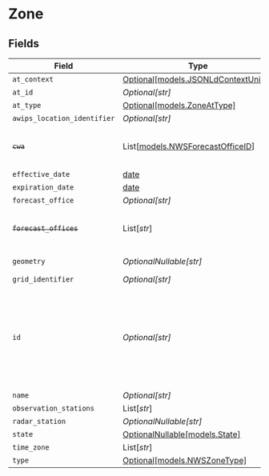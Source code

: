 # Zone


## Fields

| Field                                                                                                                                                                                                                                                                            | Type                                                                                                                                                                                                                                                                             | Required                                                                                                                                                                                                                                                                         | Description                                                                                                                                                                                                                                                                      |
| -------------------------------------------------------------------------------------------------------------------------------------------------------------------------------------------------------------------------------------------------------------------------------- | -------------------------------------------------------------------------------------------------------------------------------------------------------------------------------------------------------------------------------------------------------------------------------- | -------------------------------------------------------------------------------------------------------------------------------------------------------------------------------------------------------------------------------------------------------------------------------- | -------------------------------------------------------------------------------------------------------------------------------------------------------------------------------------------------------------------------------------------------------------------------------- |
| `at_context`                                                                                                                                                                                                                                                                     | [Optional[models.JSONLdContextUnion]](../models/jsonldcontextunion.md)                                                                                                                                                                                                           | :heavy_minus_sign:                                                                                                                                                                                                                                                               | N/A                                                                                                                                                                                                                                                                              |
| `at_id`                                                                                                                                                                                                                                                                          | *Optional[str]*                                                                                                                                                                                                                                                                  | :heavy_minus_sign:                                                                                                                                                                                                                                                               | N/A                                                                                                                                                                                                                                                                              |
| `at_type`                                                                                                                                                                                                                                                                        | [Optional[models.ZoneAtType]](../models/zoneattype.md)                                                                                                                                                                                                                           | :heavy_minus_sign:                                                                                                                                                                                                                                                               | N/A                                                                                                                                                                                                                                                                              |
| `awips_location_identifier`                                                                                                                                                                                                                                                      | *Optional[str]*                                                                                                                                                                                                                                                                  | :heavy_minus_sign:                                                                                                                                                                                                                                                               | N/A                                                                                                                                                                                                                                                                              |
| ~~`cwa`~~                                                                                                                                                                                                                                                                        | List[[models.NWSForecastOfficeID](../models/nwsforecastofficeid.md)]                                                                                                                                                                                                             | :heavy_minus_sign:                                                                                                                                                                                                                                                               | : warning: ** DEPRECATED **: This will be removed in a future release, please migrate away from it as soon as possible.                                                                                                                                                          |
| `effective_date`                                                                                                                                                                                                                                                                 | [date](https://docs.python.org/3/library/datetime.html#date-objects)                                                                                                                                                                                                             | :heavy_minus_sign:                                                                                                                                                                                                                                                               | N/A                                                                                                                                                                                                                                                                              |
| `expiration_date`                                                                                                                                                                                                                                                                | [date](https://docs.python.org/3/library/datetime.html#date-objects)                                                                                                                                                                                                             | :heavy_minus_sign:                                                                                                                                                                                                                                                               | N/A                                                                                                                                                                                                                                                                              |
| `forecast_office`                                                                                                                                                                                                                                                                | *Optional[str]*                                                                                                                                                                                                                                                                  | :heavy_minus_sign:                                                                                                                                                                                                                                                               | N/A                                                                                                                                                                                                                                                                              |
| ~~`forecast_offices`~~                                                                                                                                                                                                                                                           | List[*str*]                                                                                                                                                                                                                                                                      | :heavy_minus_sign:                                                                                                                                                                                                                                                               | : warning: ** DEPRECATED **: This will be removed in a future release, please migrate away from it as soon as possible.                                                                                                                                                          |
| `geometry`                                                                                                                                                                                                                                                                       | *OptionalNullable[str]*                                                                                                                                                                                                                                                          | :heavy_minus_sign:                                                                                                                                                                                                                                                               | A geometry represented in Well-Known Text (WKT) format.                                                                                                                                                                                                                          |
| `grid_identifier`                                                                                                                                                                                                                                                                | *Optional[str]*                                                                                                                                                                                                                                                                  | :heavy_minus_sign:                                                                                                                                                                                                                                                               | N/A                                                                                                                                                                                                                                                                              |
| `id`                                                                                                                                                                                                                                                                             | *Optional[str]*                                                                                                                                                                                                                                                                  | :heavy_minus_sign:                                                                                                                                                                                                                                                               | UGC identifier for a NWS forecast zone or county.<br/>The first two letters will correspond to either a state code or marine area code (see #/components/schemas/AreaCode for lists of valid letter combinations).<br/>The third letter will be Z for public/fire zone or C for county.<br/> |
| `name`                                                                                                                                                                                                                                                                           | *Optional[str]*                                                                                                                                                                                                                                                                  | :heavy_minus_sign:                                                                                                                                                                                                                                                               | N/A                                                                                                                                                                                                                                                                              |
| `observation_stations`                                                                                                                                                                                                                                                           | List[*str*]                                                                                                                                                                                                                                                                      | :heavy_minus_sign:                                                                                                                                                                                                                                                               | N/A                                                                                                                                                                                                                                                                              |
| `radar_station`                                                                                                                                                                                                                                                                  | *OptionalNullable[str]*                                                                                                                                                                                                                                                          | :heavy_minus_sign:                                                                                                                                                                                                                                                               | N/A                                                                                                                                                                                                                                                                              |
| `state`                                                                                                                                                                                                                                                                          | [OptionalNullable[models.State]](../models/state.md)                                                                                                                                                                                                                             | :heavy_minus_sign:                                                                                                                                                                                                                                                               | N/A                                                                                                                                                                                                                                                                              |
| `time_zone`                                                                                                                                                                                                                                                                      | List[*str*]                                                                                                                                                                                                                                                                      | :heavy_minus_sign:                                                                                                                                                                                                                                                               | N/A                                                                                                                                                                                                                                                                              |
| `type`                                                                                                                                                                                                                                                                           | [Optional[models.NWSZoneType]](../models/nwszonetype.md)                                                                                                                                                                                                                         | :heavy_minus_sign:                                                                                                                                                                                                                                                               | N/A                                                                                                                                                                                                                                                                              |